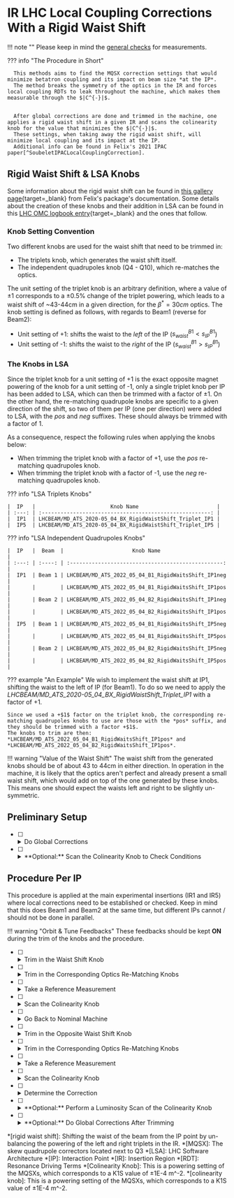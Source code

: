 # IR LHC Local Coupling Corrections With a Rigid Waist Shift

!!! note ""
    Please keep in mind the [general checks](general_checks.md) for measurements.

??? info "The Procedure in Short"

      This methods aims to find the MQSX correction settings that would minimize betatron coupling and its impact on beam size *at the IP*.
      The method breaks the symmetry of the optics in the IR and forces local coupling RDTs to leak throughout the machine, which makes them measurable through the $|C^{-}|$.


      After global corrections are done and trimmed in the machine, one applies a rigid waist shift in a given IR and scans the colinearity knob for the value that minimizes the $|C^{-}|$.
      These settings, when taking away the rigid waist shift, will minimize local coupling and its impact at the IP.
      Additional info can be found in Felix's 2021 IPAC paper[^SoubeletIPACLocalCouplingCorrection].

## Rigid Waist Shift & LSA Knobs

Some information about the rigid waist shift can be found in [this gallery page][rws_gallery]{target=_blank} from Felix's package's documentation.
Some details about the creation of these knobs and their addition in LSA can be found in this [LHC OMC logbook entry][logbook_entry]{target=_blank} and the ones that follow.

### Knob Setting Convention

Two different knobs are used for the waist shift that need to be trimmed in: 

- The triplets knob, which generates the waist shift itself.
- The independent quadrupoles knob (Q4 - Q10), which re-matches the optics.

The unit setting of the triplet knob is an arbitrary definition, where a value of $\pm1$ corresponds to a $\pm 0.5$% change of the triplet powering, which leads to a waist shift of ~43-44cm in a given direction, for the $\beta^{*} = 30cm$ optics.
The knob setting is defined as follows, with regards to Beam1 (reverse for Beam2):

- Unit setting of +$1$: shifts the waist to the _left_ of the IP ($s_{waist}^{B1} < s_{IP}^{B1}$)
- Unit setting of -$1$: shifts the waist to the _right_ of the IP ($s_{waist}^{B1} > s_{IP}^{B1}$)

### The Knobs in LSA

Since the triplet knob for a unit setting of +$1$ is the exact opposite magnet powering of the knob for a unit setting of -$1$, only a single triplet knob per IP has been added to LSA, which can then be trimmed with a factor of $\pm1$.
On the other hand, the re-matching quadrupole knobs are specific to a given direction of the shift, so two of them per IP (one per direction) were added to LSA, with the *pos* and *neg* suffixes.
These should always be trimmed with a factor of $1$.

As a consequence, respect the following rules when applying the knobs below:

 - When trimming the triplet knob with a factor of +$1$, use the *pos* re-matching quadrupoles knob.
 - When trimming the triplet knob with a factor of -$1$, use the *neg* re-matching quadrupoles knob.

??? info "LSA Triplets Knobs"

    |  IP   |                        Knob Name                         |
    | :---: | :------------------------------------------------------: |
    |  IP1  | LHCBEAM/MD_ATS_2020-05_04_BX_RigidWaistShift_Triplet_IP1 |
    |  IP5  | LHCBEAM/MD_ATS_2020-05_04_BX_RigidWaistShift_Triplet_IP5 |

??? info "LSA Independent Quadrupoles Knobs"

    |  IP   |  Beam  |                      Knob Name                      |
    | :---: | :----: | :-------------------------------------------------: |
    |  IP1  | Beam 1 | LHCBEAM/MD_ATS_2022_05_04_B1_RigidWaitsShift_IP1neg |
    |       |        | LHCBEAM/MD_ATS_2022_05_04_B1_RigidWaitsShift_IP1pos |
    |       | Beam 2 | LHCBEAM/MD_ATS_2022_05_04_B2_RigidWaitsShift_IP1neg |
    |       |        | LHCBEAM/MD_ATS_2022_05_04_B2_RigidWaitsShift_IP1pos |
    |  IP5  | Beam 1 | LHCBEAM/MD_ATS_2022_05_04_B1_RigidWaitsShift_IP5neg |
    |       |        | LHCBEAM/MD_ATS_2022_05_04_B1_RigidWaitsShift_IP5pos |
    |       | Beam 2 | LHCBEAM/MD_ATS_2022_05_04_B2_RigidWaitsShift_IP5neg |
    |       |        | LHCBEAM/MD_ATS_2022_05_04_B2_RigidWaitsShift_IP5pos |

??? example "An Example"
    We wish to implement the waist shift at IP1, shifting the waist to the left of IP (for Beam1).
    To do so we need to apply the *LHCBEAM/MD_ATS_2020-05_04_BX_RigidWaistShift_Triplet_IP1* with a factor of +$1$.

    Since we used a +$1$ factor on the triplet knob, the corresponding re-matching quadrupoles knobs to use are those with the *pos* suffix, and they should be trimmed with a factor +$1$.
    The knobs to trim are then: *LHCBEAM/MD_ATS_2022_05_04_B1_RigidWaitsShift_IP1pos* and *LHCBEAM/MD_ATS_2022_05_04_B2_RigidWaitsShift_IP1pos*.

!!! warning "Value of the Waist Shift"
      The waist shift from the generated knobs should be of about 43 to 44cm in either direction.
      In operation in the machine, it is likely that the optics aren't perfect and already present a small waist shift, which would add on top of the one generated by these knobs.
      This means one should expect the waists left and right to be slightly un-symmetric.

## Preliminary Setup

- [ ] <details class="nodeco"><summary>Do Global Corrections</summary>
      <p> This procedure needs global corrections to be trimmed in the machine first, so optics and *global coupling* should be taken care of beforehand.
      </p></details>

- [ ] <details class="nodeco"><summary>**Optional:** Scan the Colinearity Knob to Check Conditions</summary>
      <p> If time allows, ideally we would scan the colinearity knob to ensure we see very small variations of the $|C^{-}|$.
      If strong variations are noticed, then the expected conditions for the procedure are not met: either the phase advance between left and right MQSXs is off, or the $\sqrt{\beta_x \beta_y}$ is significantly wrong at these elements.
      </p></details>

## Procedure Per IP

This procedure is applied at the main experimental insertions (IR1 and IR5) where local corrections need to be established or checked.
Keep in mind that this does Beam1 and Beam2 at the same time, but different IPs cannot / should not be done in parallel.

!!! warning "Orbit & Tune Feedbacks"
      These feedbacks should be kept **ON** during the trim of the knobs and the procedure.

- [ ] <details class="nodeco"><summary>Trim in the Waist Shift Knob</summary>
      <p> Trim the prepared knob in the machine, for a certain direction (waist left/right of the IP).
      Remember that this affects both beams at the same time.
      On can take a few measurements to assess the impact of the optics.
      </p></details>

- [ ] <details class="nodeco"><summary>Trim in the Corresponding Optics Re-Matching Knobs</summary>
      <p> See the [Knobs in LSA](#the-knobs-in-lsa) section to determine which knobs to apply.
      At this point one should also kick a few times and ensure the optics were re-matched properly.
      </p></details>

- [ ] <details class="nodeco"><summary>Take a Reference Measurement</summary>
      <p> Do some kicks and measure $|C^{-}|$ and the optics.
      This will serve as a baseline reference of the coupling in the machine without any colinearity knob applied.
      </p></details>

- [ ] <details class="nodeco"><summary>Scan the Colinearity Knob</summary>
      <p> Trim the colinearity knob, about one or two units at a time depending on the range of values you want to cover.
      For each setting, do some kicks and measure the $|C^{-}|$ and the optics.
      </p></details>

- [ ] <details class="nodeco"><summary>Go Back to Nominal Machine</summary>
      <p> Trim out the rigid waist shift, and ensure that no drift from nominal is observed.
      If needed, do another round of global corrections.
      </p></details>

- [ ] <details class="nodeco"><summary>Trim in the Opposite Waist Shift Knob</summary>
      <p> Trim the prepared knob in the machine, for the other direction (waist right/left of the IP).
      On can take a few measurements to assess the impact of the optics.
      </p></details>

- [ ] <details class="nodeco"><summary>Trim in the Corresponding Optics Re-Matching Knobs</summary>
      <p> See the [Knobs in LSA](#the-knobs-in-lsa) section to determine which knobs to apply.
      At this point one should also kick a few times and ensure the optics were re-matched properly.
      </p></details>

- [ ] <details class="nodeco"><summary>Take a Reference Measurement</summary>
      <p> Do some kicks and measure $|C^{-}|$ and the optics.
      This will serve as a baseline reference of the coupling in the machine without any colinearity knob applied.
      </p></details>

- [ ] <details class="nodeco"><summary>Scan the Colinearity Knob</summary>
      <p> Trim the colinearity knob, about one or two units at a time depending on the range of values you want to cover.
      For each setting, do some kicks and measure the $|C^{-}|$ and the optics.
      </p></details>

- [ ] <details class="nodeco"><summary>Determine the Correction</summary>
      <p> Plot the evolution of the $|C^{-}|$ against the setting of the colinearity knob, and pick the setting that minimizes it.
      For best accuracy, one should substract the reference measurements (rematched optics without colinearity knob applied) for each measurement in the scans, eventually point by point.
      The curves for each beam might not be minimized exactly around the same point, and a compromise may be needed.
      Eventually do a fit of the data to get a better estimate of the correction.
      </p></details>

- [ ] <details class="nodeco"><summary>**Optional:** Perform a Luminosity Scan of the Colinearity Knob</summary>
      <p> In commissioning and if conditions allow, one can validate and fine tune the correction with a luminosity scan.
      This has to be performed without a rigid waist shift: simply scan the colinearity knob around the previously determined correction setting, and measure the instantaneous luminosity.
      </p></details>

- [ ] <details class="nodeco"><summary>**Optional:** Do Global Corrections After Trimming</summary>
      <p> One might want to do another round of global corrections, mainly coupling, after applying the determined colinearity knob setting.
      </p></details>

[^SoubeletIPACLocalCouplingCorrection]:
    ??? abstract "Prospect for Interaction Region Local Coupling Correction in the LHC Run 3, `F. Soubelet, and T. Persson, and R. Tomás, and O. Apsimon, and C.P. Welsch`, [International Particle Accelerator Conference, 2021](https://accelconf.web.cern.ch/ipac2021/papers/mopab007.pdf){target=_blank}"
        ```
        @inproceedings{soubeletProspectInteractionRegion2021,  
          author={Soubelet, F. and Persson, T. and Tomás, R. and Apsimon, O. and Welsch, C.P.},
          booktitle={Proceedings of the 12th International Particle Accelerator Conference},
          title={Prospect for Interaction Region Local Coupling Correction in the LHC Run 3},
          year={2021},
          url={https://accelconf.web.cern.ch/ipac2021/papers/mopab007.pdf},
          doi={10.18429/JACOW-IPAC2021-MOPAB007}
        }
        ```

*[rigid waist shift]: Shifting the waist of the beam from the IP point by un-balancing the powering of the left and right triplets in the IR.
*[MQSX]: The skew quadrupole correctors located next to Q3
*[LSA]: LHC Software Architecture
*[IP]: Interaction Point
*[IR]: Insertion Region
*[RDT]: Resonance Driving Terms
*[Colinearity Knob]: This is a powering setting of the MQSXs, which corresponds to a K1S value of  ±1E-4 m^-2.
*[colinearity knob]: This is a powering setting of the MQSXs, which corresponds to a K1S value of  ±1E-4 m^-2.

[rws_gallery]: https://fsoubelet.github.io/PyhDToolkit/gallery/demo_lhc_rigid_waist_shift.html
[logbook_entry]: https://be-op-logbook.web.cern.ch/elogbook-server/GET/showEventInLogbook/3545713